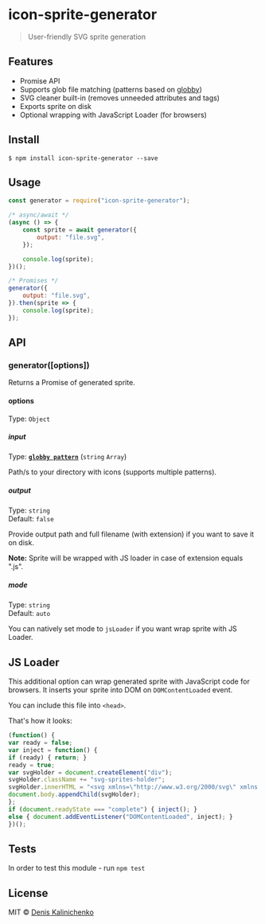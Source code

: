 # icon-sprite-generator

> User-friendly SVG sprite generation 

## Features

- Promise API
- Supports glob file matching (patterns based on [globby](https://github.com/sindresorhus/globby))
- SVG cleaner built-in (removes unneeded attributes and tags)
- Exports sprite on disk
- Optional wrapping with JavaScript Loader (for browsers)

## Install

```
$ npm install icon-sprite-generator --save
```

## Usage

```javascript
const generator = require("icon-sprite-generator");

/* async/await */
(async () => {
    const sprite = await generator({
        output: "file.svg",
    });

    console.log(sprite);
})();

/* Promises */
generator({
    output: "file.svg",
}).then(sprite => {
    console.log(sprite);
});
```

## API

### generator([options])

Returns a Promise<String> of generated sprite.

#### options

Type: `Object`

##### input

Type: **[`globby pattern`](https://github.com/sindresorhus/globby)** (`string` `Array`)<br>

Path/s to your directory with icons (supports multiple patterns).

##### output

Type: `string`<br>
Default: `false`

Provide output path and full filename (with extension) if you want to save it on disk.

**Note:** Sprite will be wrapped with JS loader in case of extension equals ".js".

##### mode

Type: `string`<br>
Default: `auto`

You can natively set mode to `jsLoader` if you want wrap sprite with JS Loader.

## JS Loader

This additional option can wrap generated sprite with JavaScript code for browsers. 
It inserts your sprite into DOM on `DOMContentLoaded` event. 

You can include this file into `<head>`. 

That's how it looks:

```js
(function() {
var ready = false;
var inject = function() {
if (ready) { return; }
ready = true;
var svgHolder = document.createElement("div");
svgHolder.className += "svg-sprites-holder";
svgHolder.innerHTML = "<svg xmlns=\"http://www.w3.org/2000/svg\" xmlns:xlink=\"http://www.w3.org/1999/xlink\....";
document.body.appendChild(svgHolder);
};
if (document.readyState === "complete") { inject(); }
else { document.addEventListener("DOMContentLoaded", inject); }
})();
```

## Tests
In order to test this module - run `npm test`

## License
MIT © [Denis Kalinichenko](https://kalinichenko.me)